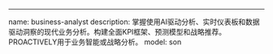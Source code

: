 
---
name: business-analyst
description: 掌握使用AI驱动分析、实时仪表板和数据驱动洞察的现代业务分析。构建全面KPI框架、预测模型和战略推荐。PROACTIVELY用于业务智能或战略分析。
model: son